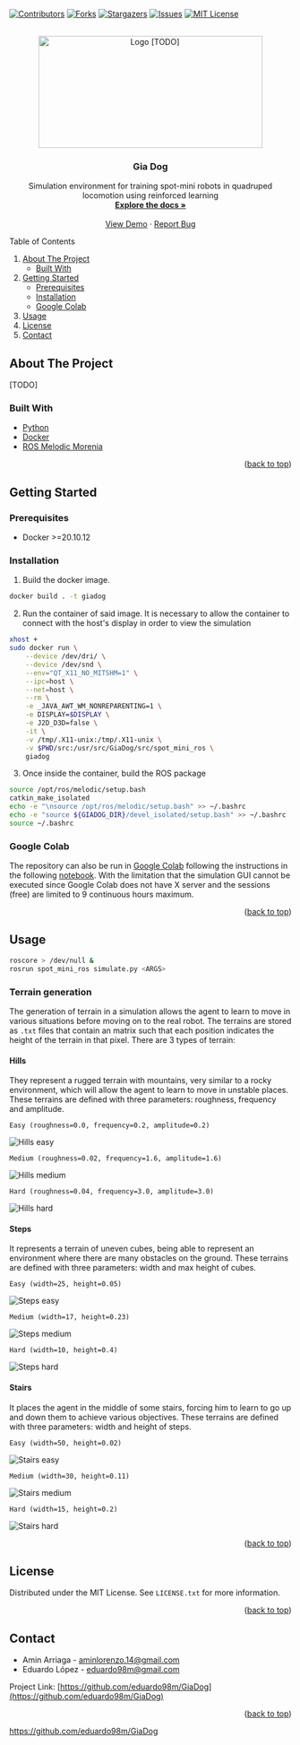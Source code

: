 <div id="top"></div>
<!--
*** REFERENCES: https://github.com/othneildrew/Best-README-Template
-->

<!-- PROJECT SHIELDS -->
<!--
*** I'm using markdown "reference style" links for readability.
*** Reference links are enclosed in brackets [ ] instead of parentheses ( ).
*** See the bottom of this document for the declaration of the reference variables
*** for contributors-url, forks-url, etc. This is an optional, concise syntax you may use.
*** https://www.markdownguide.org/basic-syntax/#reference-style-links
-->
[![Contributors][contributors-shield]][contributors-url]
[![Forks][forks-shield]][forks-url]
[![Stargazers][stars-shield]][stars-url]
[![Issues][issues-shield]][issues-url]
[![MIT License][license-shield]][license-url]

<!-- PROJECT LOGO -->
<br />
<div align="center">
  <a href="https://github.com/eduardo98m/GiaDog">
    <img src="media/logo.png" alt="Logo [TODO]" width="400" height="200">
  </a>

  <h3 align="center">Gia Dog</h3>

  <p align="center">
    Simulation environment for training spot-mini robots in quadruped locomotion using reinforced learning
    <br />
    <a href="https://github.com/eduardo98m/GiaDog"><strong>Explore the docs »</strong></a>
    <br />
    <br />
    <a href="https://github.com/eduardo98m/GiaDog">View Demo</a>
    ·
    <a href="https://github.com/eduardo98m/GiaDog/issues">Report Bug</a>
  </p>
</div>

<!-- TABLE OF CONTENTS -->
<summary>Table of Contents</summary>
<ol>
<li>
    <a href="#about-the-project">About The Project</a>
    <ul>
    <li><a href="#built-with">Built With</a></li>
    </ul>
</li>
<li>
    <a href="#getting-started">Getting Started</a>
    <ul>
    <li><a href="#prerequisites">Prerequisites</a></li>
    <li><a href="#installation">Installation</a></li>
    <li><a href="#google-colab">Google Colab</a></li>
    </ul>
</li>
<li><a href="#usage">Usage</a></li>
<li><a href="#license">License</a></li>
<li><a href="#contact">Contact</a></li>
</ol>

<!-- ABOUT THE PROJECT -->
## About The Project

[TODO]

### Built With

* [Python](https://www.python.org/)
* [Docker](https://www.docker.com/)
* [ROS Melodic Morenia](http://wiki.ros.org/melodic)

<p align="right">(<a href="#top">back to top</a>)</p>

<!-- GETTING STARTED -->
## Getting Started

### Prerequisites

* Docker >=20.10.12

### Installation

1. Build the docker image.

```bash
docker build . -t giadog
```

2. Run the container of said image. It is necessary to allow the container to connect
 with the host's display in order to view the simulation

```bash
xhost +
sudo docker run \
    --device /dev/dri/ \
    --device /dev/snd \
    --env="QT_X11_NO_MITSHM=1" \
    --ipc=host \
    --net=host \
    --rm \
    -e _JAVA_AWT_WM_NONREPARENTING=1 \
    -e DISPLAY=$DISPLAY \
    -e J2D_D3D=false \
    -it \
    -v /tmp/.X11-unix:/tmp/.X11-unix \
    -v $PWD/src:/usr/src/GiaDog/src/spot_mini_ros \
    giadog
```

3. Once inside the container, build the ROS package

```bash
source /opt/ros/melodic/setup.bash 
catkin_make_isolated
echo -e "\nsource /opt/ros/melodic/setup.bash" >> ~/.bashrc
echo -e "source ${GIADOG_DIR}/devel_isolated/setup.bash" >> ~/.bashrc
source ~/.bashrc
```

### Google Colab

The repository can also be run in [Google Colab](https://colab.research.google.com/) 
following the instructions in the following 
[notebook](https://colab.research.google.com/drive/1I88SeRK-xUmy_r_ZAUL5AZcPFmv57xnI?usp=sharing). 
With the limitation that the simulation GUI cannot be executed since Google Colab does 
not have X server and the sessions (free) are limited to 9 continuous hours maximum.


<p align="right">(<a href="#top">back to top</a>)</p>

<!-- USAGE EXAMPLES -->
## Usage

```bash
roscore > /dev/null &
rosrun spot_mini_ros simulate.py <ARGS>
```

### Terrain generation

The generation of terrain in a simulation allows the agent to learn to move in various
situations before moving on to the real robot. The terrains are stored as `.txt` files 
that contain an matrix such that each position indicates the height of the terrain in 
that pixel. There are 3 types of terrain:

#### Hills

They represent a rugged terrain with mountains, very similar to a rocky environment, 
which will allow the agent to learn to move in unstable places. These terrains are 
defined with three parameters: roughness, frequency and amplitude.

`Easy (roughness=0.0, frequency=0.2, amplitude=0.2)`

![Hills easy](docs/terrain_examples/hills_easy.png) 

`Medium (roughness=0.02, frequency=1.6, amplitude=1.6)`

![Hills medium](docs/terrain_examples/hills_medium.png) 

`Hard (roughness=0.04, frequency=3.0, amplitude=3.0)`

![Hills hard](docs/terrain_examples/hills_hard.png) 

#### Steps 

It represents a terrain of uneven cubes, being able to represent an environment where 
there are many obstacles on the ground. These terrains are defined with three parameters: 
width and max height of cubes.

`Easy (width=25, height=0.05)`

![Steps easy](docs/terrain_examples/steps_easy.png)

`Medium (width=17, height=0.23)`

![Steps medium](docs/terrain_examples/steps_medium.png)

`Hard (width=10, height=0.4)`

![Steps hard](docs/terrain_examples/steps_hard.png)

#### Stairs

It places the agent in the middle of some stairs, forcing him to learn to go up and down 
them to achieve various objectives. These terrains are defined with three parameters: 
width and height of steps.

`Easy (width=50, height=0.02)`

![Stairs easy](docs/terrain_examples/stairs_easy.png) 

`Medium (width=30, height=0.11)`

![Stairs medium](docs/terrain_examples/stairs_medium.png)

`Hard (width=15, height=0.2)`

![Stairs hard](docs/terrain_examples/stairs_hard.png)

<p align="right">(<a href="#top">back to top</a>)</p>

<!-- LICENSE -->
## License

Distributed under the MIT License. See `LICENSE.txt` for more information.

<p align="right">(<a href="#top">back to top</a>)</p>


<!-- CONTACT -->
## Contact

* Amin Arriaga - aminlorenzo.14@gmail.com
* Eduardo López - eduardo98m@gmail.com

Project Link: [https://github.com/eduardo98m/GiaDog](https://github.com/eduardo98m/GiaDog)

<p align="right">(<a href="#top">back to top</a>)</p>

https://github.com/eduardo98m/GiaDog
<!-- MARKDOWN LINKS & IMAGES -->
<!-- https://www.markdownguide.org/basic-syntax/#reference-style-links -->
[contributors-shield]: https://img.shields.io/github/contributors/eduardo98m/GiaDog.svg?style=for-the-badge
[contributors-url]: https://github.com/eduardo98m/GiaDog/graphs/contributors
[forks-shield]: https://img.shields.io/github/forks/eduardo98m/GiaDog.svg?style=for-the-badge
[forks-url]: https://github.com/eduardo98m/GiaDog/network/members
[stars-shield]: https://img.shields.io/github/stars/eduardo98m/GiaDog.svg?style=for-the-badge
[stars-url]: https://github.com/eduardo98m/GiaDog/stargazers
[issues-shield]: https://img.shields.io/github/issues/eduardo98m/GiaDog.svg?style=for-the-badge
[issues-url]: https://github.com/eduardo98m/GiaDog/issues
[license-shield]: https://img.shields.io/github/license/eduardo98m/GiaDog.svg?style=for-the-badge
[license-url]: https://github.com/eduardo98m/GiaDog/blob/master/LICENSE.txt
